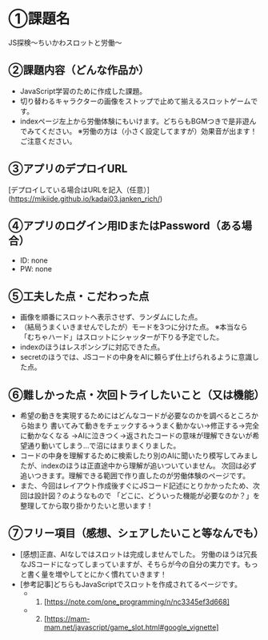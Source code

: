 # ①課題名
JS探検～ちいかわスロットと労働～

## ②課題内容（どんな作品か）
- JavaScript学習のために作成した課題。
- 切り替わるキャラクターの画像をストップで止めて揃えるスロットゲームです。
- indexページ左上から労働体験にもいけます。どちらもBGMつきで是非遊んでみてください。
  ※労働の方は（小さく設定してますが）効果音が出ます！ご注意ください。

## ③アプリのデプロイURL
[デプロイしている場合はURLを記入（任意）]
(https://mikiide.github.io/kadai03.janken_rich/)

## ④アプリのログイン用IDまたはPassword（ある場合）
- ID: none
- PW: none

## ⑤工夫した点・こだわった点
- 画像を順番にスロットへ表示させず、ランダムにした点。
- （結局うまくいきませんでしたが）モードを3つに分けた点。
  ※本当なら「むちゃハード」はスロットにシャッターが下りる予定でした。
- indexのほうはレスポンシブに対応できた点。
- secretのほうでは、JSコードの中身をAIに頼らず仕上げられるように意識した点。

## ⑥難しかった点・次回トライしたいこと（又は機能）
- 希望の動きを実現するためにはどんなコードが必要なのかを調べるところから始まり
  書いてみて動きをチェックする→うまく動かない→修正する→完全に動かなくなる
  →AIに泣きつく→返されたコードの意味が理解できないが希望通り動いてしまう…で沼にはまりまくりました。
- コードの中身を理解するために検索したり別のAIに聞いたり模写してみましたが、indexのほうは正直途中から理解が追いついていません。
  次回は必ず追いつきます。理解できる範囲で作り直したのが労働体験のページです。
- また、今回はレイアウト作成後すぐにJSコード記述にとりかかったため、次回は設計図？のようなもので
  「どこに、どういった機能が必要なのか？」を整理してから取り掛かりたいと思います！

## ⑦フリー項目（感想、シェアしたいこと等なんでも）
- [感想]正直、AIなしではスロットは完成しませんでした。
        労働のほうは冗長なJSコードになってしまっていますが、そちらが今の自分の実力です。もっと書く量を増やしてとにかく慣れていきます！
- [参考記事]どちらもJavaScriptでスロットを作成されてるページです。
  - 1. [https://note.com/one_programming/n/nc3345ef3d668]
  - 2. [https://mam-mam.net/javascript/game_slot.html#google_vignette]
